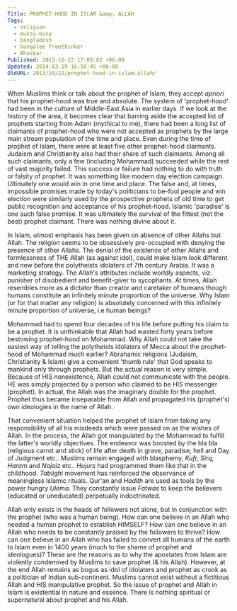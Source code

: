 ```yaml
---
Title: PROPHET-HOOD IN ISLAM &amp; ALLAH
Tags:
  - religion
  - mukto-mona
  - bangladesh
  - bangalee freethinker
  - Bhaskar
Published: 2013-10-22 17:09:02 +06:00
Updated: 2014-03-19 16:50:45 +06:00
OldURL: 2013/10/22/prophet-hood-in-islam-allah/
---
```


When Muslims think or talk about the prophet of Islam, they accept <em>apriori</em> that his prophet-hood was true and absolute. The system of 'prophet-hood' had been in the culture of Middle-East Asia in earlier days. If we look at the history of the area, it becomes clear that barring aside the accepted list of prophets starting from Adam (mythical to me), there had been a long list of claimants of prophet-hood who were not accepted as prophets by the large main stream population of the time and place. Even during the time of prophet of Islam, there were at least five other prophet-hood claimants. Judaism and Christianity also had their share of such claimants. Among all such claimants, only a few (including Mohammad) succeeded while the rest of vast majority failed. This success or failure had nothing to do with truth or falsity of prophet. It was something like modern day election campaign. Ultimately one would win in one time and place. The false and, at times, impossible promises made by today's politicians to be-fool people and win election were similarly used by the prospective prophets of old time to get public recognition and acceptance of his prophet-hood. Islamic 'paradise' is one such false promise. It was ultimately the survival of the fittest (not the best) prophet claimant. There was nothing divine about it.

In Islam, utmost emphasis has been given on absence of other Allahs but Allah. The religion seems to be obsessively pre-occupied with denying the presence of other Allahs. The denial of the existence of other Allahs and formlessness of THE Allah (as against idol), could make Islam look different and new before the polytheists idolaters of 7th century Arabia. It was a marketing strategy. The Allah's attributes include worldly aspects, viz: punisher of disobedient and benefit-giver to sycophants. At times, Allah resembles more as a dictator than creator and caretaker of humans though humans constitute an infinitely minute proportion of the universe. Why Islam (or for that matter any religion) is absolutely concerned with this infinitely minute proportion of universe, i.e human beings?

Mohammad had to spend four decades of his life before putting his claim to be a prophet. It is unthinkable that Allah had wasted forty years before bestowing prophet-hood on Mohammad. Why Allah could not take the easiest way of telling the polytheists idolaters of Mecca about the prophet-hood of Mohammad much earlier? Abrahamic religions (Judaism, Christianity &amp; Islam) give a convenient 'thumb rule' that God speaks to mankind only through prophets. But the actual reason is very simple. Because of HIS nonexistence, Allah could not communicate with the people. HE was simply projected by a person who claimed to be HIS messenger (prophet). In actual, the Allah was the imaginary double for the prophet. Prophet thus became inseparable from Allah and propagated his (prophet's) own ideologies in the name of Allah. 

That convenient situation helped the prophet of Islam from taking any responsibility of all his misdeeds which were passed on as the wishes of Allah. In the process, the Allah got manipulated by the Mohammad to fulfill the latter's worldly objectives. The endeavor was boosted by the bla bla (religious carrot and stick) of life after death in grave, paradise, hell and Day of Judgment etc.. Muslims remain engaged with blasphemy, <em>Kufr, Sirq, Haram</em> and <em>Najaiz</em> etc.. <em>Hujurs</em> had programmed them like that in the childhood. <em>Tablighi</em> movement has reinforced the observance of meaningless Islamic rituals. Qur'an and <em>Hadith</em> are used as tools by the power hungry <em>Ulema</em>. They constantly issue <em>Fatwas</em> to keep the believers (educated or uneducated) perpetually indoctrinated. 

Allah only exists in the heads of followers not alone, but in conjunction with the prophet (who was a human being). How can one believe in an Allah who needed a human prophet to establish HIMSELF? How can one believe in an Allah who needs to be constantly praised by the followers to thrive? How can one believe in an Allah who has failed to convert all humans of the earth to Islam even in 1400 years (much to the shame of prophet and ideologues)? These are the reasons as to why the apostates from Islam are violently condemned by Muslims to save prophet (&amp; his Allah). However, at the end Allah remains as bogus as idol of idolaters and prophet as crook as a politician of Indian sub-continent. Muslims cannot exist without a fictitious Allah and HIS manipulative prophet. So the issue of prophet and Allah in Islam is existential in nature and essence. There is nothing spiritual or supernatural about prophet and his Allah. 

